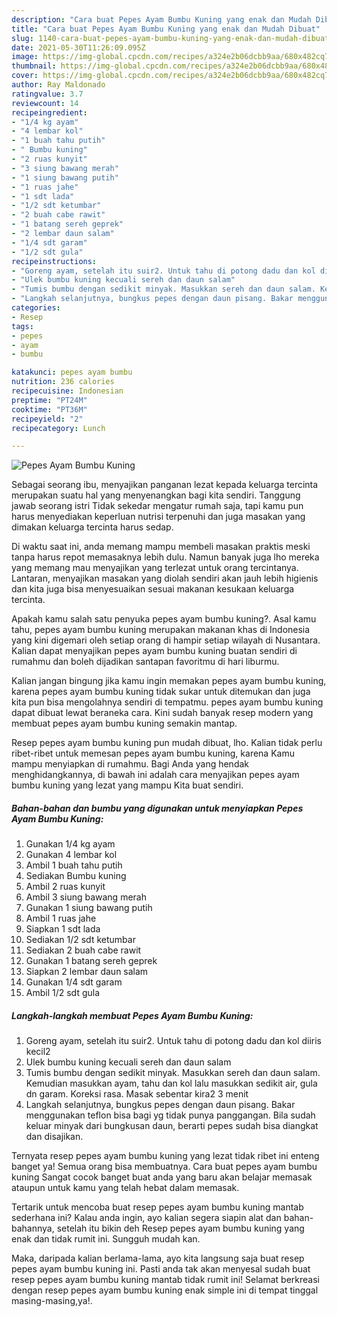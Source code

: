 ```yaml
---
description: "Cara buat Pepes Ayam Bumbu Kuning yang enak dan Mudah Dibuat"
title: "Cara buat Pepes Ayam Bumbu Kuning yang enak dan Mudah Dibuat"
slug: 1140-cara-buat-pepes-ayam-bumbu-kuning-yang-enak-dan-mudah-dibuat
date: 2021-05-30T11:26:09.095Z
image: https://img-global.cpcdn.com/recipes/a324e2b06dcbb9aa/680x482cq70/pepes-ayam-bumbu-kuning-foto-resep-utama.jpg
thumbnail: https://img-global.cpcdn.com/recipes/a324e2b06dcbb9aa/680x482cq70/pepes-ayam-bumbu-kuning-foto-resep-utama.jpg
cover: https://img-global.cpcdn.com/recipes/a324e2b06dcbb9aa/680x482cq70/pepes-ayam-bumbu-kuning-foto-resep-utama.jpg
author: Ray Maldonado
ratingvalue: 3.7
reviewcount: 14
recipeingredient:
- "1/4 kg ayam"
- "4 lembar kol"
- "1 buah tahu putih"
- " Bumbu kuning"
- "2 ruas kunyit"
- "3 siung bawang merah"
- "1 siung bawang putih"
- "1 ruas jahe"
- "1 sdt lada"
- "1/2 sdt ketumbar"
- "2 buah cabe rawit"
- "1 batang sereh geprek"
- "2 lembar daun salam"
- "1/4 sdt garam"
- "1/2 sdt gula"
recipeinstructions:
- "Goreng ayam, setelah itu suir2. Untuk tahu di potong dadu dan kol diiris kecil2"
- "Ulek bumbu kuning kecuali sereh dan daun salam"
- "Tumis bumbu dengan sedikit minyak. Masukkan sereh dan daun salam. Kemudian masukkan ayam, tahu dan kol lalu masukkan sedikit air, gula dn garam. Koreksi rasa. Masak sebentar kira2 3 menit"
- "Langkah selanjutnya, bungkus pepes dengan daun pisang. Bakar menggunakan teflon bisa bagi yg tidak punya panggangan. Bila sudah keluar minyak dari bungkusan daun, berarti pepes sudah bisa diangkat dan disajikan."
categories:
- Resep
tags:
- pepes
- ayam
- bumbu

katakunci: pepes ayam bumbu 
nutrition: 236 calories
recipecuisine: Indonesian
preptime: "PT24M"
cooktime: "PT36M"
recipeyield: "2"
recipecategory: Lunch

---
```



![Pepes Ayam Bumbu Kuning](https://img-global.cpcdn.com/recipes/a324e2b06dcbb9aa/680x482cq70/pepes-ayam-bumbu-kuning-foto-resep-utama.jpg)

Sebagai seorang ibu, menyajikan panganan lezat kepada keluarga tercinta merupakan suatu hal yang menyenangkan bagi kita sendiri. Tanggung jawab seorang istri Tidak sekedar mengatur rumah saja, tapi kamu pun harus menyediakan keperluan nutrisi terpenuhi dan juga masakan yang dimakan keluarga tercinta harus sedap.

Di waktu  saat ini, anda memang mampu membeli masakan praktis meski tanpa harus repot memasaknya lebih dulu. Namun banyak juga lho mereka yang memang mau menyajikan yang terlezat untuk orang tercintanya. Lantaran, menyajikan masakan yang diolah sendiri akan jauh lebih higienis dan kita juga bisa menyesuaikan sesuai makanan kesukaan keluarga tercinta. 



Apakah kamu salah satu penyuka pepes ayam bumbu kuning?. Asal kamu tahu, pepes ayam bumbu kuning merupakan makanan khas di Indonesia yang kini digemari oleh setiap orang di hampir setiap wilayah di Nusantara. Kalian dapat menyajikan pepes ayam bumbu kuning buatan sendiri di rumahmu dan boleh dijadikan santapan favoritmu di hari liburmu.

Kalian jangan bingung jika kamu ingin memakan pepes ayam bumbu kuning, karena pepes ayam bumbu kuning tidak sukar untuk ditemukan dan juga kita pun bisa mengolahnya sendiri di tempatmu. pepes ayam bumbu kuning dapat dibuat lewat beraneka cara. Kini sudah banyak resep modern yang membuat pepes ayam bumbu kuning semakin mantap.

Resep pepes ayam bumbu kuning pun mudah dibuat, lho. Kalian tidak perlu ribet-ribet untuk memesan pepes ayam bumbu kuning, karena Kamu mampu menyiapkan di rumahmu. Bagi Anda yang hendak menghidangkannya, di bawah ini adalah cara menyajikan pepes ayam bumbu kuning yang lezat yang mampu Kita buat sendiri.

<!--inarticleads1-->

##### Bahan-bahan dan bumbu yang digunakan untuk menyiapkan Pepes Ayam Bumbu Kuning:

1. Gunakan 1/4 kg ayam
1. Gunakan 4 lembar kol
1. Ambil 1 buah tahu putih
1. Sediakan  Bumbu kuning
1. Ambil 2 ruas kunyit
1. Ambil 3 siung bawang merah
1. Gunakan 1 siung bawang putih
1. Ambil 1 ruas jahe
1. Siapkan 1 sdt lada
1. Sediakan 1/2 sdt ketumbar
1. Sediakan 2 buah cabe rawit
1. Gunakan 1 batang sereh geprek
1. Siapkan 2 lembar daun salam
1. Gunakan 1/4 sdt garam
1. Ambil 1/2 sdt gula




<!--inarticleads2-->

##### Langkah-langkah membuat Pepes Ayam Bumbu Kuning:

1. Goreng ayam, setelah itu suir2. Untuk tahu di potong dadu dan kol diiris kecil2
1. Ulek bumbu kuning kecuali sereh dan daun salam
1. Tumis bumbu dengan sedikit minyak. Masukkan sereh dan daun salam. Kemudian masukkan ayam, tahu dan kol lalu masukkan sedikit air, gula dn garam. Koreksi rasa. Masak sebentar kira2 3 menit
1. Langkah selanjutnya, bungkus pepes dengan daun pisang. Bakar menggunakan teflon bisa bagi yg tidak punya panggangan. Bila sudah keluar minyak dari bungkusan daun, berarti pepes sudah bisa diangkat dan disajikan.




Ternyata resep pepes ayam bumbu kuning yang lezat tidak ribet ini enteng banget ya! Semua orang bisa membuatnya. Cara buat pepes ayam bumbu kuning Sangat cocok banget buat anda yang baru akan belajar memasak ataupun untuk kamu yang telah hebat dalam memasak.

Tertarik untuk mencoba buat resep pepes ayam bumbu kuning mantab sederhana ini? Kalau anda ingin, ayo kalian segera siapin alat dan bahan-bahannya, setelah itu bikin deh Resep pepes ayam bumbu kuning yang enak dan tidak rumit ini. Sungguh mudah kan. 

Maka, daripada kalian berlama-lama, ayo kita langsung saja buat resep pepes ayam bumbu kuning ini. Pasti anda tak akan menyesal sudah buat resep pepes ayam bumbu kuning mantab tidak rumit ini! Selamat berkreasi dengan resep pepes ayam bumbu kuning enak simple ini di tempat tinggal masing-masing,ya!.

